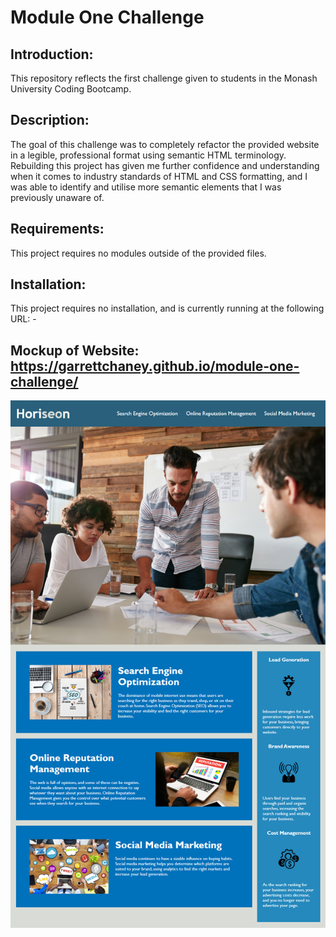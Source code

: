 # Module One Challenge

## Introduction:
This repository reflects the first challenge given to students in the Monash University Coding Bootcamp.

## Description:
The goal of this challenge was to completely refactor the provided website in a legible, professional format using semantic HTML terminology. Rebuilding this project has given me further confidence and understanding when it comes to industry standards of HTML and CSS formatting, and I was able to identify and utilise more semantic elements that I was previously unaware of.

## Requirements: 
This project requires no modules outside of the provided files.

## Installation:

This project requires no installation, and is currently running at the following URL:
    - 
    
## Mockup of Website: https://garrettchaney.github.io/module-one-challenge/

![Mockup website!](./images/mock-up.png)
